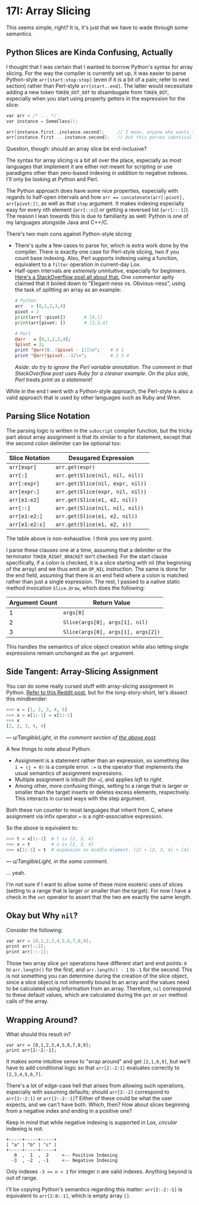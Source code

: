 # 17I: Array Slicing

This seems simple, right? It is, it's just that we have to wade through some semantics.

## Python Slices are Kinda Confusing, Actually

I thought that I was certain that I wanted to borrow Python's syntax for array slicing. For the way the compiler is currently set up, it was easier to parse Python-style `arr[start:stop:step]` (even if it is a bit of a pain; refer to next section) rather than Perl-style `arr[start..end]`. The latter would necessitate adding a new token `TOKEN_DOT_DOT` to disambugate from `TOKEN_DOT`, especially when you start using property getters in the expression for the slice:

```c++
var arr = /* ... */
var instance = SomeClass();

arr[instance.first..instance.second];     // I mean, anyone who wants to make this readable should add spacing:
arr[instance.first .. instance.second];   // but this parses identically to the previous line.
```

Question, though: should an array slice be end-inclusive?

The syntax for array slicing is a bit all over the place, especially as most languages that implement it are either not meant for scripting or use paradigms other than zero-based indexing *in addition* to negative indexes. I'll only be looking at Python and Perl.

The Python approach does have some nice properties, especially with regards to half-open intervals and how `arr == concatenate(arr[:pivot], arr[pivot:])`, as well as that `step` argument. It makes indexing especially easy for every nth element (`arr[::n]`) or getting a reversed list (`arr[::-1]`). The reason I lean towards this is due to familiarity as well: Python is one of my languages alongside Java and C++/C.

There's two main cons against Python-style slicing:
- There's quite a few cases to parse for, which is extra work done by the compiler. There is exactly one case for Perl-style slicing, two if you count base indexing. Also, Perl supports indexing using a function, equivalent to a `filter` operation in current-day Lox.
- Half-open intervals are *extremely unintuitive*, especially for beginners. [Here's a StackOverflow post all about that.](https://stackoverflow.com/questions/11364533/why-are-pythons-slice-and-range-upper-bound-exclusive) One commentor aptly claimed that it boiled down to "Elegant-ness vs. Obvious-ness", using the task of splitting an array as an example:
    ```python
    # Python
    arr   = [0,1,2,3,4]
    pivot = 2
    print(arr[ :pivot])       # [0,1]
    print(arr[pivot: ])       # [2,3,4]
    ```
    ```perl
    # Perl
    @arr   = [0,1,2,3,4];
    $pivot = 2;
    print "@arr[0..($pivot - 1)]\n";    # 0 1
    print "@arr[$pivot..-1]\n";         # 2 3 4
    ```
    *Aside: do try to ignore the Perl variable annotation. The comment in that StackOverflow post uses Ruby for a cleaner example. On the plus side, Perl treats print as a statement!*

While in the end I went with a Python-style approach, the Perl-style is also a valid approach that is used by other languages such as Ruby and Wren.

## Parsing Slice Notation

The parsing logic is written in the `subscript` compiler function, but the tricky part about array assignment is that its similar to a for statement, except that the second colon delimiter can be optional too:

| Slice Notation | Desugared Expression |
| -------------- | -------------------- |
| `arr[expr]`    | `arr.get(expr)`      |
| `arr[:]`       | `arr.get(Slice(nil, nil, nil))`  |
| `arr[:expr]`   | `arr.get(Slice(nil, expr, nil))` |
| `arr[expr:]`   | `arr.get(Slice(expr, nil, nil))` |
| `arr[e1:e2]`   | `arr.get(Slice(e1, e2, nil))`    |
| `arr[::]`      | `arr.get(Slice(nil, nil, nil))`  |
| `arr[e1:e2:]`  | `arr.get(Slice(e1, e2, nil))`    |
| `arr[e1:e2:s]` | `arr.get(Slice(e1, e2, s))`      |

The table above is non-exhaustive. I think you see my point.

I parse these clauses one at a time, assuming that a delimiter or the terminator `TOKEN_RIGHT_BRACKET` isn't checked. For the start clause specifically, if a colon is checked, it is a slice starting with nil (the beginning of the array) and we thus emit an `OP_NIL` instruction. The same is done for the end field, assuming that there *is* an end field where a colon is matched rather than just a single expression. The rest, I passed to a native static method invocation `Slice.@raw`, which does the following:

| Argument Count | Return Value |
| - | ---------- |
| 1 | `args[0]` |
| 2 | `Slice(args[0], args[1], nil)` |
| 3 | `Slice(args[0], args[1], args[2])` |

This handles the semantics of slice object creation while also letting single expressions remain unchanged as the `get` argument.

## Side Tangent: Array-Slicing Assignment

You can do some really cursed stuff with array-slicing assignment in Python. [Refer to this Reddit post](https://www.reddit.com/r/Python/comments/1fvyu8b/i_never_realized_how_complicated_slice/), but for the long-story-short, let's dissect this mindbender:

```python
>>> x = [1, 2, 3, 4, 5]
>>> x = x[1:-1] = x[1:-1]
>>> x
[2, 2, 3, 4, 4]
```  
*— u/TangibleLight, in the comment section of [the above post](https://www.reddit.com/r/Python/comments/1fvyu8b/i_never_realized_how_complicated_slice/).*
</blockquote>

A few things to note about Python:
- Assignment is a statement rather than an expression, so something like `i = (j = 0)` is a compile error. `:=` is the operator that implements the usual semantics of assignment expressions.
- Multiple assignment is inbuilt (for `=`), and applies *left to right*.
- Among other, more confusing things, setting to a range that is larger or smaller than the target inserts or deletes excess elements, respectively. This interacts in cursed ways with the step argument.

Both these run counter to most languages that inherit from C, where assignment via infix operator `=` is a right-associative expression.

So the above is equivalent to:

```python
>>> t = x[1:-1]  # t is [2, 3, 4]
>>> x = t        # x is [2, 3, 4]
>>> x[1:-1] = t  # expansion on middle element. [2] + [2, 3, 4] + [4]
```  
*— u/TangibleLight, in the same comment.*

... yeah.

I'm not sure if I want to allow some of these more esoteric uses of slices (setting to a range that is larger or smaller than the target). For now I have a check in the `set` operator to assert that the two are exactly the same length.

## Okay but Why `nil`?

Consider the following:

```c++
var arr = [0,1,2,3,4,5,6,7,8,9];
print arr[::2];
print arr[::-1];
```

Those two array slice `get` operations have different start and end points: `0` to `arr.length()` for the first, and `arr.length() - 1` to `-1` for the second. This is not something you can determine during the creation of the slice object, since a slice object is not inherently bound to an array and the values need to be calculated using information from an array. Therefore, `nil` correspond to these default values, which are calculated during the `get` or `set` method calls of the array.

## Wrapping Around?

What should this result in?

```
var arr = [0,1,2,3,4,5,6,7,8,9];
print arr[2:-2:-1];
```

It makes some intuitive sense to "wrap around" and get `[2,1,0,9]`, but we'll have to add conditional logic so that `arr[2:-2:1]` evaluates correctly to `[2,3,4,5,6,7]`.

There's a lot of edge-case hell that arises from allowing such operations, especially with assuming defaults; should `arr[2:-2]` correspond to `arr[2:-2:1]` or `arr[2:-2:-1]`? Either of these could be what the user expects, and we can't have both. Which, then? How about slices beginning from a negative index and ending in a positive one?

Keep in mind that while negative indexing is supported in Lox, *circular* indexing is not:

```
+-----+-----+-----+
| "a" | "b" | "c" |
+-----+-----+-----+
   0  ,  1  ,  2     <-- Positive Indexing
  -3  , -2  , -1     <-- Negative Indexing
```

Only indexes `-3 <= n < 3` for integer n are valid indexes. Anything beyond is out of range.

I'll be copying Python's semantics regarding this matter: `arr[2:-2:-1]` is equivalent to `arr[2:8:-1]`, which is empty array `[]`.